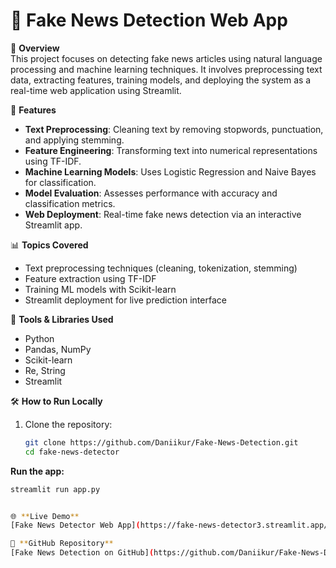 # 📰 Fake News Detection Web App

📌 **Overview**  
This project focuses on detecting fake news articles using natural language processing and machine learning techniques. It involves preprocessing text data, extracting features, training models, and deploying the system as a real-time web application using Streamlit.

🚀 **Features**  
- **Text Preprocessing**: Cleaning text by removing stopwords, punctuation, and applying stemming.
- **Feature Engineering**: Transforming text into numerical representations using TF-IDF.
- **Machine Learning Models**: Uses Logistic Regression and Naive Bayes for classification.
- **Model Evaluation**: Assesses performance with accuracy and classification metrics.
- **Web Deployment**: Real-time fake news detection via an interactive Streamlit app.

📊 **Topics Covered**  
- Text preprocessing techniques (cleaning, tokenization, stemming)
- Feature extraction using TF-IDF
- Training ML models with Scikit-learn
- Streamlit deployment for live prediction interface

🔧 **Tools & Libraries Used**  
- Python  
- Pandas, NumPy  
- Scikit-learn  
- Re, String  
- Streamlit  

🛠️ **How to Run Locally**

1. Clone the repository:
   ```bash
   git clone https://github.com/Daniikur/Fake-News-Detection.git
   cd fake-news-detector

**Run the app:**
```bash
streamlit run app.py


🌐 **Live Demo**  
[Fake News Detector Web App](https://fake-news-detector3.streamlit.app/)

🔗 **GitHub Repository**  
[Fake News Detection on GitHub](https://github.com/Daniikur/Fake-News-Detection)



